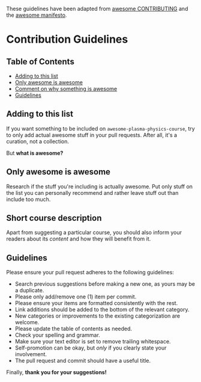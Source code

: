 These guidelines have been adapted from [awesome CONTRIBUTING](https://github.com/sindresorhus/awesome/blob/master/contributing.md) and the [awesome manifesto](https://github.com/sindresorhus/awesome/blob/master/awesome.md).

# Contribution Guidelines

## Table of Contents

- [Adding to this list](#adding-to-this-list)
- [Only awesome is awesome](#only-awesome-is-awesome)
- [Comment on why something is awesome](#comment-on-why-something-is-awesome)
- [Guidelines](#guidelines)

## Adding to this list

If you want something to be included on `awesome-plasma-physics-course`, try to only add actual awesome stuff in your pull requests. After all, it's a curation, not a collection.

But **what is awesome?**

## Only awesome is awesome

Research if the stuff you're including is actually awesome. Put only stuff on the list you can personally recommend and rather leave stuff out than include too much.

## Short course description

Apart from suggesting a particular course, you should also inform your readers about its *content* and how they will benefit from it.

## Guidelines

Please ensure your pull request adheres to the following guidelines:

- Search previous suggestions before making a new one, as yours may be a duplicate.
- Please only add/remove one (1) item per commit.
- Please ensure your items are formatted consistently with the rest.
- Link additions should be added to the bottom of the relevant category.
- New categories or improvements to the existing categorization are welcome.
- Please update the table of contents as needed.
- Check your spelling and grammar.
- Make sure your text editor is set to remove trailing whitespace.
- Self-promotion can be okay, but _only_ if you clearly state your involvement.
- The pull request and commit should have a useful title.

Finally, **thank you for your suggestions!**
